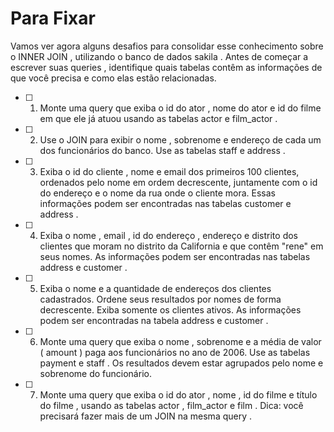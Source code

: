 # Para Fixar
Vamos ver agora alguns desafios para consolidar esse conhecimento sobre o INNER JOIN , utilizando o banco de dados sakila . Antes de começar a escrever suas queries , identifique quais tabelas contêm as informações de que você precisa e como elas estão relacionadas.

-  [ ] 1. Monte uma query que exiba o id do ator , nome do ator e id do filme em que ele já atuou usando as tabelas actor e film_actor .
-  [ ] 2. Use o JOIN para exibir o nome , sobrenome e endereço de cada um dos funcionários do banco. Use as tabelas staff e address .
-  [ ] 3. Exiba o id do cliente , nome e email dos primeiros 100 clientes, ordenados pelo nome em ordem decrescente, juntamente com o id do endereço e o nome da rua onde o cliente mora. Essas informações podem ser encontradas nas tabelas customer e address .
-  [ ] 4. Exiba o nome , email , id do endereço , endereço e distrito dos clientes que moram no distrito da California e que contêm "rene" em seus nomes. As informações podem ser encontradas nas tabelas address e customer .
-  [ ] 5. Exiba o nome e a quantidade de endereços dos clientes cadastrados. Ordene seus resultados por nomes de forma decrescente. Exiba somente os clientes ativos. As informações podem ser encontradas na tabela address e customer .
-  [ ] 6. Monte uma query que exiba o nome , sobrenome e a média de valor ( amount ) paga aos funcionários no ano de 2006. Use as tabelas payment e staff . Os resultados devem estar agrupados pelo nome e sobrenome do funcionário.
-  [ ] 7. Monte uma query que exiba o id do ator , nome , id do filme e título do filme , usando as tabelas actor , film_actor e film . Dica: você precisará fazer mais de um JOIN na mesma query .
